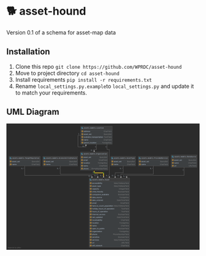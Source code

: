 # 🐕 asset-hound
Version 0.1 of a schema for asset-map data

## Installation
1. Clone this repo `git clone https://github.com/WPRDC/asset-hound`
2. Move to project directory `cd asset-hound`
3. Install requirements `pip install -r requirements.txt`
4. Rename `local_settings.py.example`to `local_settings.py` and update it to match your requirements.

## UML Diagram
![model diagram](model_uml.png "Model")
